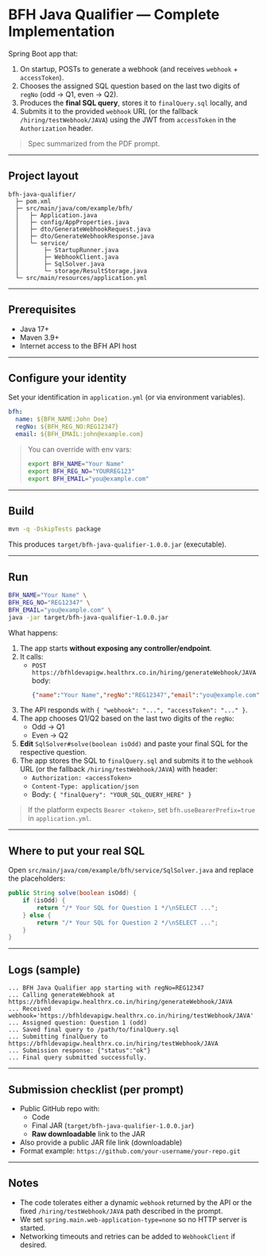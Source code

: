 # BFH Java Qualifier — Complete Implementation

Spring Boot app that:
1. On startup, POSTs to generate a webhook (and receives `webhook` + `accessToken`).
2. Chooses the assigned SQL question based on the last two digits of `regNo` (odd → Q1, even → Q2).
3. Produces the **final SQL query**, stores it to `finalQuery.sql` locally, and
4. Submits it to the provided `webhook` URL (or the fallback `/hiring/testWebhook/JAVA`) using the JWT from `accessToken` in the `Authorization` header.

> Spec summarized from the PDF prompt.

---

## Project layout

```
bfh-java-qualifier/
  ├─ pom.xml
  ├─ src/main/java/com/example/bfh/
  │   ├─ Application.java
  │   ├─ config/AppProperties.java
  │   ├─ dto/GenerateWebhookRequest.java
  │   ├─ dto/GenerateWebhookResponse.java
  │   └─ service/
  │       ├─ StartupRunner.java
  │       ├─ WebhookClient.java
  │       ├─ SqlSolver.java
  │       └─ storage/ResultStorage.java
  └─ src/main/resources/application.yml
```

---

## Prerequisites

- Java 17+
- Maven 3.9+
- Internet access to the BFH API host

---

## Configure your identity

Set your identification in `application.yml` (or via environment variables).

```yaml
bfh:
  name: ${BFH_NAME:John Doe}
  regNo: ${BFH_REG_NO:REG12347}
  email: ${BFH_EMAIL:john@example.com}
```

> You can override with env vars:
>
> ```bash
> export BFH_NAME="Your Name"
> export BFH_REG_NO="YOURREG123"
> export BFH_EMAIL="you@example.com"
> ```

---

## Build

```bash
mvn -q -DskipTests package
```

This produces `target/bfh-java-qualifier-1.0.0.jar` (executable).

---

## Run

```bash
BFH_NAME="Your Name" \
BFH_REG_NO="REG12347" \
BFH_EMAIL="you@example.com" \
java -jar target/bfh-java-qualifier-1.0.0.jar
```

What happens:

1. The app starts **without exposing any controller/endpoint**.
2. It calls:
   - `POST https://bfhldevapigw.healthrx.co.in/hiring/generateWebhook/JAVA`
     body:
     ```json
     {"name":"Your Name","regNo":"REG12347","email":"you@example.com"}
     ```
3. The API responds with `{ "webhook": "...", "accessToken": "..." }`.
4. The app chooses Q1/Q2 based on the last two digits of the `regNo`:
   - Odd → Q1
   - Even → Q2
5. **Edit** `SqlSolver#solve(boolean isOdd)` and paste your final SQL for the respective question.
6. The app stores the SQL to `finalQuery.sql` and submits it to the `webhook` URL (or the fallback `/hiring/testWebhook/JAVA`) with header:
   - `Authorization: <accessToken>`
   - `Content-Type: application/json`
   - Body: `{ "finalQuery": "YOUR_SQL_QUERY_HERE" }`

> If the platform expects `Bearer <token>`, set `bfh.useBearerPrefix=true` in `application.yml`.

---

## Where to put your real SQL

Open `src/main/java/com/example/bfh/service/SqlSolver.java` and replace the placeholders:

```java
public String solve(boolean isOdd) {
    if (isOdd) {
        return "/* Your SQL for Question 1 */\nSELECT ...";
    } else {
        return "/* Your SQL for Question 2 */\nSELECT ...";
    }
}
```

---

## Logs (sample)

```
... BFH Java Qualifier app starting with regNo=REG12347
... Calling generateWebhook at https://bfhldevapigw.healthrx.co.in/hiring/generateWebhook/JAVA
... Received webhook='https://bfhldevapigw.healthrx.co.in/hiring/testWebhook/JAVA'
... Assigned question: Question 1 (odd)
... Saved final query to /path/to/finalQuery.sql
... Submitting finalQuery to https://bfhldevapigw.healthrx.co.in/hiring/testWebhook/JAVA
... Submission response: {"status":"ok"}
... Final query submitted successfully.
```

---

## Submission checklist (per prompt)

- Public GitHub repo with:
  - Code
  - Final JAR (`target/bfh-java-qualifier-1.0.0.jar`)
  - **Raw downloadable** link to the JAR
- Also provide a public JAR file link (downloadable)
- Format example: `https://github.com/your-username/your-repo.git`

---

## Notes

- The code tolerates either a dynamic `webhook` returned by the API or the fixed `/hiring/testWebhook/JAVA` path described in the prompt.
- We set `spring.main.web-application-type=none` so no HTTP server is started.
- Networking timeouts and retries can be added to `WebhookClient` if desired.
